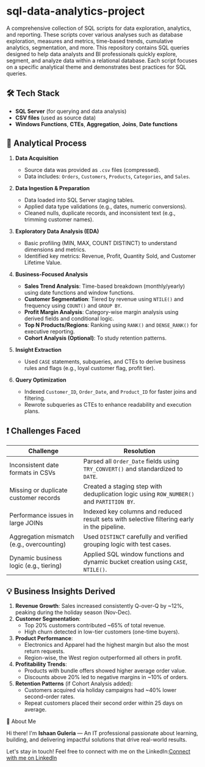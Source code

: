 # sql-data-analytics-project

A comprehensive collection of SQL scripts for data exploration, analytics, and reporting. These scripts cover various analyses such as database exploration, measures and metrics, time-based trends, cumulative analytics, segmentation, and more. This repository contains SQL queries designed to help data analysts and BI professionals quickly explore, segment, and analyze data within a relational database. Each script focuses on a specific analytical theme and demonstrates best practices for SQL queries.

## 🛠️ Tech Stack

- **SQL Server** (for querying and data analysis)
- **CSV files** (used as source data)
- **Windows Functions**, **CTEs**, **Aggregation**, **Joins**, **Date functions**

## 🔄 Analytical Process

1. **Data Acquisition**
   - Source data was provided as `.csv` files (compressed).
   - Data includes: `Orders`, `Customers`, `Products`, `Categories`, and `Sales`.

2. **Data Ingestion & Preparation**
   - Data loaded into SQL Server staging tables.
   - Applied data type validations (e.g., dates, numeric conversions).
   - Cleaned nulls, duplicate records, and inconsistent text (e.g., trimming customer names).

3. **Exploratory Data Analysis (EDA)**
   - Basic profiling (MIN, MAX, COUNT DISTINCT) to understand dimensions and metrics.
   - Identified key metrics: Revenue, Profit, Quantity Sold, and Customer Lifetime Value.

4. **Business-Focused Analysis**
   - **Sales Trend Analysis**: Time-based breakdown (monthly/yearly) using date functions and window functions.
   - **Customer Segmentation**: Tiered by revenue using `NTILE()` and frequency using `COUNT()` and `GROUP BY`.
   - **Profit Margin Analysis**: Category-wise margin analysis using derived fields and conditional logic.
   - **Top N Products/Regions**: Ranking using `RANK()` and `DENSE_RANK()` for executive reporting.
   - **Cohort Analysis (Optional)**: To study retention patterns.

5. **Insight Extraction**
   - Used `CASE` statements, subqueries, and CTEs to derive business rules and flags (e.g., loyal customer flag, profit tier).

6. **Query Optimization**
   - Indexed `Customer_ID`, `Order_Date`, and `Product_ID` for faster joins and filtering.
   - Rewrote subqueries as CTEs to enhance readability and execution plans.

## ❗ Challenges Faced

| Challenge | Resolution |
|----------|------------|
| Inconsistent date formats in CSVs | Parsed all `Order_Date` fields using `TRY_CONVERT()` and standardized to `DATE`. |
| Missing or duplicate customer records | Created a staging step with deduplication logic using `ROW_NUMBER()` and `PARTITION BY`. |
| Performance issues in large JOINs | Indexed key columns and reduced result sets with selective filtering early in the pipeline. |
| Aggregation mismatch (e.g., overcounting) | Used `DISTINCT` carefully and verified grouping logic with test cases. |
| Dynamic business logic (e.g., tiering) | Applied SQL window functions and dynamic bucket creation using `CASE`, `NTILE()`. |

## 💡 Business Insights Derived

1. **Revenue Growth**: Sales increased consistently Q-over-Q by ~12%, peaking during the holiday season (Nov-Dec).
2. **Customer Segmentation**:
   - Top 20% customers contributed ~65% of total revenue.
   - High churn detected in low-tier customers (one-time buyers).
3. **Product Performance**:
   - Electronics and Apparel had the highest margin but also the most return requests.
   - Region-wise, the West region outperformed all others in profit.
4. **Profitability Trends**:
   - Products with bundle offers showed higher average order value.
   - Discounts above 20% led to negative margins in ~10% of orders.
5. **Retention Patterns** (if Cohort Analysis added):
   - Customers acquired via holiday campaigns had ~40% lower second-order rates.
   - Repeat customers placed their second order within 25 days on average.
     

🌟 About Me

Hi there! I'm **Ishaan Guleria** — An IT professional passionate about learning, building, and delivering impactful solutions that drive real-world results.

Let's stay in touch! Feel free to connect with me on the LinkedIn:[Connect with me on LinkedIn](https://www.linkedin.com/in/ishaan-guleria-865858200/)
